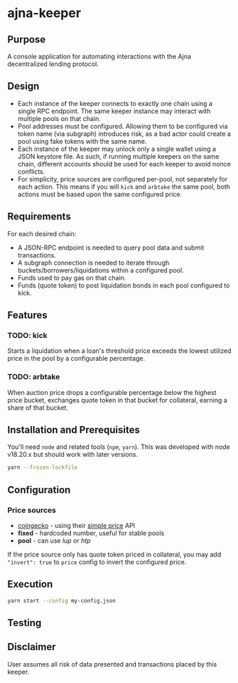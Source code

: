 # ajna-keeper

## Purpose
A console application for automating interactions with the Ajna decentralized lending protocol.

## Design
- Each instance of the keeper connects to exactly one chain using a single RPC endpoint.  The same keeper instance may interact with multiple pools on that chain.
- Pool addresses must be configured.  Allowing them to be configured via token name (via subgraph) introduces risk, as a bad actor could create a pool using fake tokens with the same name.
- Each instance of the keeper may unlock only a single wallet using a JSON keystore file.  As such, if running multiple keepers on the same chain, different accounts should be used for each keeper to avoid nonce conflicts.
- For simplicity, price sources are configured per-pool, not separately for each action.  This means if you will `kick` and `arbtake` the same pool, both actions must be based upon the same configured price.

## Requirements
For each desired chain:
- A JSON-RPC endpoint is needed to query pool data and submit transactions.
- A subgraph connection is needed to iterate through buckets/borrowers/liquidations within a configured pool.
- Funds used to pay gas on that chain.
- Funds (quote token) to post liquidation bonds in each pool configured to kick.

## Features
### TODO: kick
Starts a liquidation when a loan's threshold price exceeds the lowest utilized price in the pool by a configurable percentage.

### TODO: arbtake
When auction price drops a configurable percentage below the highest price bucket, exchanges quote token in that bucket for collateral, earning a share of that bucket.

## Installation and Prerequisites
You'll need `node` and related tools (`npm`, `yarn`).  This was developed with node v18.20.x but should work with later versions.
```bash
yarn --frozen-lockfile
```

## Configuration
### Price sources
- [coingecko](https://www.coingecko.com/) - using their [simple price](https://docs.coingecko.com/v3.0.1/reference/simple-price) API
- **fixed** - hardcoded number, useful for stable pools
- **pool** - can use _lup_ or _htp_

If the price source only has quote token priced in collateral, you may add `"invert": true` to `price` config to invert the configured price.

## Execution
```bash
yarn start --config my-config.json
```

## Testing
<!-- 
TODO: Maybe just save the compiled contracts from AjnaCore if needed 

### Add Ajna-Core
Add submodules
```bash
git submodule update --init --recursive
```

### Foundry setup
- Install Foundry [instructions](https://github.com/gakonst/foundry/blob/master/README.md#installation)
- Install the [foundry](https://github.com/gakonst/foundry) toolchain installer (`foundryup`):
```bash
curl -L https://foundry.paradigm.xyz | bash
```
- To get the latest `forge` binaries, run:
```bash
foundryup
```

### Build Ajna-Core
```bash
cd ajna-core
forge b
```
-->


## Disclaimer
User assumes all risk of data presented and transactions placed by this keeper.
